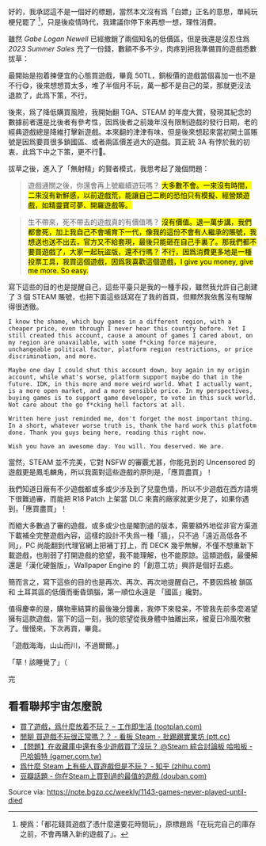 
好的，我承認這不是一個好的標題，當然本文沒有爲「白嫖」正名的意思，單純玩梗兒罷了 [^BUY_BUY_BUY]，只是後疫情時代，我建議你停下來再想一想，理性消費。

雖然 *Gabe Logan Newell* 已經撤銷了兩個知名的低價區，但是我還是沒忍住爲 *2023 Summer Sales* 充了一份錢，數額不多不少，肉疼到把我準備買的遊戲悉數拔草：

最開始是抱着揀便宜的心態買遊戲，畢竟 50TL，銅板價的遊戲當個喜加一也不是不行😋，後來想想買太多，堆了半個月不玩，萬一都不是自己的菜，那就更沒法退款了，此爲下策，不行。

後來，爲了降低購買風險，我開始翻 TGA、STEAM 的年度大賞，發現其紀念的數據前者還是比後者有參考性，因爲後者之前幾年沒有限制遊戲的發行日期，老的經典遊戲總是降維打擊新遊戲。本來翻的津津有味，但是後來想起來當初開土區賬號是因爲要買很多鎖國區、或者兩區價差過大的遊戲。買正統 3A 有悖於我的初衷，此爲下中之下策，更不行🤯。

拔草之後，進入了「無射精」的賢者模式，我思考起了幾個問題：

> 遊戲通關之後，你還會再上號繼續遊玩嗎？
<mark>大多數不會。一來沒有時間，二來沒有新鮮感，以前遊戲荒，能讓自己二刷的恐怕只有模擬、經營類遊戲，如精靈寶可夢、開羅遊戲等。</mark>

> 生不帶來，死不帶去的遊戲真的有價值嗎？
<mark>沒有價值。退一萬步講，我們都會死，加上我自己不會哺育下一代，像我的這份不會有人繼承的賬號，我想送也送不出去，官方又不給套現，最後只能砸在自己手裏了。那我們都不要買遊戲了，大家一起玩盜版，還不行嗎？</mark>
<mark>不行，因爲消費更多地是一種投票工具，我買這個遊戲，因爲我喜歡這個遊戲，I give you money, give me more. So easy.</mark>

寫下這些的目的也是提醒自己，這些平臺只是我的一種手段，雖然我允許自己創建了 3 個 STEAM 賬號，也把下面這些話寫在了我的首頁，但顯然我依舊沒有理解得很透徹。

```
I know the shame, which buy games in a different region, with a cheaper price, even through I never hear this country before. Yet I still created this account, cause a amount of games I cared about, on my region are unavailable, with some f*cking force majeure, unchangeable political factor, platform region restrictions, or price discrimination, and more.

Maybe one day I could shut this account down, buy again in my origin account, while what's worse, platform support maybe do that in the future. IDK, in this more and more weird world. What I actually want, is a more open market, and a more sensible price. In my perspectives, buying games is to support game developer, to vote in this suck world. Not care about the go f*cking hell factors at all.

Written here just reminded me, don't forget the most important thing. In a short, whatever worse truth is, thank the hard work this platfotm done. Thank you guys being here, reading this right now.

Wish you have an awesome day. You will. You deserved. We are.
```

當然，STEAM 並不完美，它對 NSFW 的審覈尤甚，你能見到的 Uncensored 的遊戲更是鳳毛麟角，所以我面對這些遊戲的原則是，「應買盡買」！

我們知道日廠有不少遊戲都或多或少涉及到了兒童色情，所以不少遊戲在西方語境下很難過審，而能把 R18 Patch 上架當 DLC 來賣的廠家就更少見了，如果你遇到，「應買盡買」！

而絕大多數過了審的遊戲，或多或少也是閹割過的版本，需要額外地從非官方渠道下載補全完整遊戲內容，這樣的設計不失爲一種「牆」，只不過「遠近高低各不同」，PC 尚能翻到代理官網上把補丁打上，而 DECK 幾乎無解，不僅不想重新下載遊戲，也削弱了打開遊戲的慾望，我不能理解，也不能原諒。這類遊戲，最優解還是「漢化硬盤版」，Wallpaper Engine 的「創意工坊」興許是個好去處。

簡而言之，寫下這些的目的也是再次、再次、再次地提醒自己，不要因爲被 鎖區 和 土耳其區的低價而衝昏頭腦，第一順位永遠是 「國區」纔對。

值得慶幸的是，購物車結算的最後幾分鐘裏，我停下來發呆，不管我先前多麼渴望擁有這款遊戲，當下的這一刻，我的慾望從我身體中抽離出來，被夏日冷風吹散了。慢慢來，下次再買，畢竟。

「遊戲海海，山山而川，不過爾爾。」

「草！該睡覺了」（

完

## 看看聯邦宇宙怎麼說

- [買了遊戲，爲什麼放着不玩？ – 工作即生活 (tootplan.com)](https://tootplan.com/otaku/talk-about-steam-library/)
- [閒聊 買遊戲不玩很正常嗎？？ - 看板 Steam - 批踢踢實業坊 (ptt.cc)](https://www.ptt.cc/bbs/Steam/M.1612060886.A.1EA.html)
- [【問題】在收藏庫中還有多少遊戲買了沒玩？ @Steam 綜合討論板 哈啦板 - 巴哈姆特 (gamer.com.tw)](https://forum.gamer.com.tw/C.php?bsn=60599&snA=40205)
- [爲什麼 Steam 上有些人買遊戲但是不玩？ - 知乎 (zhihu.com)](https://www.zhihu.com/question/575025061)
- [豆瓣話題 - 你在Steam上買到過的最值的遊戲 (douban.com)](https://www.douban.com/gallery/topic/65334/)

[^BUY_BUY_BUY]: 梗爲：「都花錢買遊戲了憑什麼還要花時間玩」，原標題爲「在玩完自己的庫存之前，不會再購入新的遊戲了」。

Source via: https://note.bgzo.cc/weekly/1143-games-never-played-until-died
